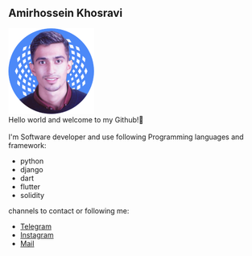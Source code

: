 ## Amirhossein Khosravi 
![amirkho-py](amirkho-github.png)
<br>
Hello world and welcome to my Github!👋
<br>
<br>
I'm Software developer and use following Programming languages and framework:
- python
- django
- dart
- flutter
- solidity

channels to contact or following me:
<br>
- [Telegram](https://t.me/amirkho_ir)
- [Instagram](https://instagram.com/amirkho.ir)
- [Mail](mailto:me@amirkho.ir)
